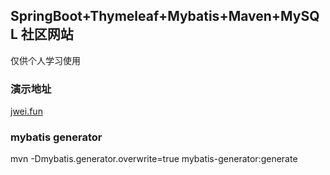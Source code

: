 ## SpringBoot+Thymeleaf+Mybatis+Maven+MySQL 社区网站
仅供个人学习使用
### 演示地址
[jwei.fun](jwei.fun)
### mybatis generator
mvn -Dmybatis.generator.overwrite=true mybatis-generator:generate

